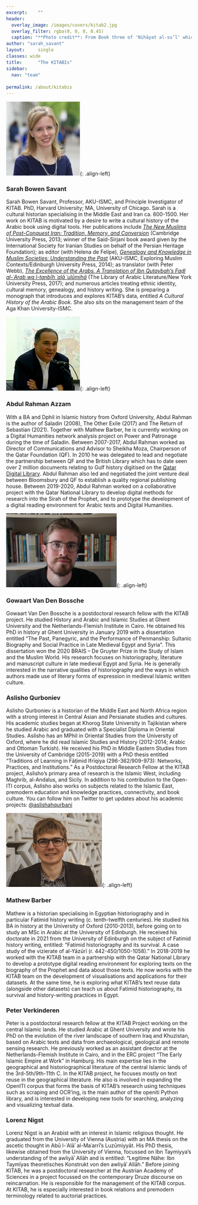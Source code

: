 ```yaml
---
excerpt:	""
header:
  overlay_image: /images/covers/kitab2.jpg
  overlay_filter: rgba(0, 0, 0, 0.45)
  caption: "**Photo credit**: From Book three of 'Nihāyat al-su’l' which gives instructions on using lances. Dated 773/1371 (Add. MS. 18866, f. 113r)"
author: "sarah_savant"
layout:		single
classes: wide
title:		"The KITABIs"
sidebar:
  nav: "team"

permalink: /about/kitabis
---
```


![Sarah-Savant](/images/kitab/sarah_savant.jpg){: .align-left} 
### Sarah Bowen Savant
Sarah Bowen Savant, Professor, AKU-ISMC, and Principle Investigator of KITAB. PhD, Harvard University; MA, University of Chicago. Sarah is a cultural historian specialising in the Middle East and Iran ca. 600-1500. Her work on KITAB is motivated by a desire to write a cultural history of the Arabic book using digital tools. Her publications include *[The New Muslims of Post-Conquest Iran: Tradition, Memory, and Conversion](http://www.cambridge.org/catalogue/catalogue.asp?isbn=9781107014084)* (Cambridge University Press, 2013; winner of the Said-Sirjani book award given by the International Society for Iranian Studies on behalf of the Persian Heritage Foundation); as editor (with Helena de Felipe), *[Genealogy and Knowledge in Muslim Societies: Understanding the Past](https://edinburghuniversitypress.com/book-genealogy-and-knowledge-in-muslim-societies.html)* (AKU-ISMC, Exploring Muslim Contexts/Edinburgh University Press, 2014); as translator (with Peter Webb), *[The Excellence of the Arabs. A Translation of Ibn Qutaybah’s Faḍl al-ʿArab wa l-tanbīh ʿalā ʿulūmihā](https://nyupress.org/books/9781479809578/)* (The Library of Arabic Literature/New York University Press, 2017); and numerous articles treating ethnic identity, cultural memory, genealogy, and history writing. She is preparing a monograph that introduces and explores KITAB’s data, entitled *A Cultural History of the Arabic Book*. She also sits on the management team of the Aga Khan University-ISMC. 

![Abdul Rahman Azzam](/images/kitab/abdulrahman200px.jpg){: .align-left} 
### Abdul Rahman Azzam
With a BA and Dphil in Islamic history from Oxford University, Abdul Rahman is the author of Saladin (2008), The Other Exile (2017) and The Return of Sebastian (2021). Together with Mathew Barber, he is currently working on a Digital Humanities network analysis project on Power and Patronage during the time of Saladin. Between 2007-2017, Abdul Rahman worked as Director of Communications and Advisor to Sheikha Moza, Chairperson of the Qatar Foundation (QF). In 2010 he was delegated to lead and negotiate the partnership between QF and the British Library which has to date seen over 2 million documents relating to Gulf history digitised on the [Qatar Digital Library](www.qdl.qa). Abdul Rahman also led and negotiated the joint venture deal between Bloomsbury and QF to establish a quality regional publishing house. Between 2019-2020, Abdul Rahman worked on a collaborative project with the Qatar National Library to develop digital methods for research into the Sirah of the Prophet, and to prototype the development of a digital reading environment for Arabic texts and Digital Humanities.

![Gowaart Van Den Bossche](/images/kitab/Gowaart_200px.jpg){: .align-left} 
### Gowaart Van Den Bossche
Gowaart Van Den Bossche is a postdoctoral research fellow with the KITAB project. He studied History and Arabic and Islamic Studies at Ghent University and the Netherlands-Flemish Institute in Cairo. He obtained his PhD in history at Ghent University in January 2019 with a dissertation entitled “The Past, Panegyric, and the Performance of Penmanship: Sultanic Biography and Social Practice in Late Medieval Egypt and Syria". This dissertation won the 2020 BRAIS – De Gruyter Prize in the Study of Islam and the Muslim World. His research focuses on historiography, literature and manuscript culture in late medieval Egypt and Syria. He is generally interested in the narrative qualities of historiography and the ways in which authors made use of literary forms of expression in medieval Islamic written culture. 

### Aslisho Qurboniev
Aslisho Qurboniev is a historian of the Middle East and North Africa region with a strong interest in Central Asian and Persianate studies and cultures. His academic studies began at Khorog State University in Tajikistan where he studied Arabic and graduated with a Specialist Diploma in Oriental Studies. Aslisho has an MPhil in Oriental Studies from the University of Oxford, where he did read Islamic Studies and History (2012-2014; Arabic and Ottoman Turkish). He received his PhD in Middle Eastern Studies from the University of Cambridge (2015-2019) with a PhD thesis entitled “Traditions of Learning in Fāṭimid Ifrīqiya (296-362/909-973): Networks, Practices, and Institutions.” As a Postdoctoral Research Fellow at the KITAB project, Aslisho’s primary area of research is the Islamic West, including Maghrib, al-Andalus, and Sicily.  In addition to his contribution to the Open-ITI corpus, Aslisho also works on subjects related to the Islamic East, premodern education and knowledge practices, connectivity, and book culture. You can follow him on Twitter to get updates about his academic projects: [@aslishahqurbani](https://twitter.com/aslishahqurbani)

![Mathew Barber](/images/kitab/Mathew_200px.jpg){: .align-left} 
### Mathew Barber
Mathew is a historian specialising in Egyptian historiography and in particular Fatimid history writing (c. tenth-twelfth centuries). He studied his BA in history at the University of Oxford (2010-2013), before going on to study an MSc in Arabic at the University of Edinburgh. He received his doctorate in 2021 from the University of Edinburgh on the subject of Fatimid history writing, entitled: “Fatimid historiography and its survival. A case study of the vizierate of al-Yāzūrī (r. 442-450/1050-1058).” In 2018-2019 he worked with the KITAB team in a partnership with the Qatar National Library to develop a prototype digital reading environment for exploring texts on the biography of the Prophet and data about those texts. He now works with the KITAB team on the development of visualisations and applications for their datasets. At the same time, he is exploring what KITAB’s text reuse data (alongside other datasets) can teach us about Fatimid historiography, its survival and history-writing practices in Egypt.
 
### Peter Verkinderen
Peter is a postdoctoral research fellow at the KITAB Project working on the central Islamic lands. He studied Arabic at Ghent University and wrote his PhD on the evolution of the river landscape of southern Iraq and Khuzistan, based on Arabic texts and data from archaeological, geological and remote sensing research. He previously worked as an assistant director at the Netherlands-Flemish Institute in Cairo, and in the ERC project “The Early Islamic Empire at Work” in Hamburg. His main expertise lies in the geographical and historiographical literature of the central Islamic lands of the 3rd-5th/9th-11th C. In the KITAB project, he focuses mostly on text reuse in the geographical literature. He also is involved in expanding the OpenITI corpus that forms the basis of KITAB’s research using techniques such as scraping and OCR’ing, is the main author of the openiti Python library, and is interested in developing new tools for searching, analyzing and visualizing textual data.

### Lorenz Nigst

Lorenz Nigst is an Arabist with an interest in Islamic religious thought. He graduated from the University of Vienna (Austria) with an MA thesis on the ascetic thought in Abū l-ʿAlāʾ al-Maʿarrī’s Luzūmiyyāt. His PhD thesis, likewise obtained from the University of Vienna, focussed on Ibn Taymiyya’s understanding of the awliyāʾ Allāh and is entitled: “Legitime Nähe: Ibn Taymīyas theoretisches Konstrukt von den awliyāʾ Allāh.” Before joining KITAB, he was a postdoctoral researcher at the Austrian Academy of Sciences in a project focussed on the contemporary Druze discourse on reincarnation. He is responsible for the management of the KITAB corpus. At KITAB, he is especially interested in book relations and premodern terminology related to auctorial practices.  